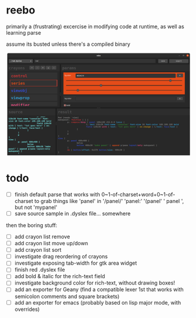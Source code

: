 # reebo
primarily a (frustrating) excercise in modifying code at runtime, as well as learning parse

assume its busted unless there's a compiled binary

![screenie](210407b_rebo_screenie.png)

# todo
- [ ] finish default parse that works with 0\~1-of-charset+word+0\~1-of-charset to grab things like 'panel' in '/panel/' 'panel:' '(panel' ' panel ', but not 'mypanel'
- [ ] save source sample in .dyslex file... somewhere

then the boring stuff:
- [ ] add crayon list remove
- [ ] add crayon list move up/down
- [ ] add crayon list sort
- [ ] investigate drag reordering of crayons
- [ ] investigate exposing tab-width for gtk area widget
- [ ] finish red .dyslex file
- [ ] add bold & italic for the rich-text field
- [ ] investigate background color for rich-text, without drawing boxes!
- [ ] add an exporter for Geany (find a compatible lexer 1st that works with semicolon comments and square brackets)
- [ ] add an exporter for emacs (probably based on lisp major mode, with overrides)
